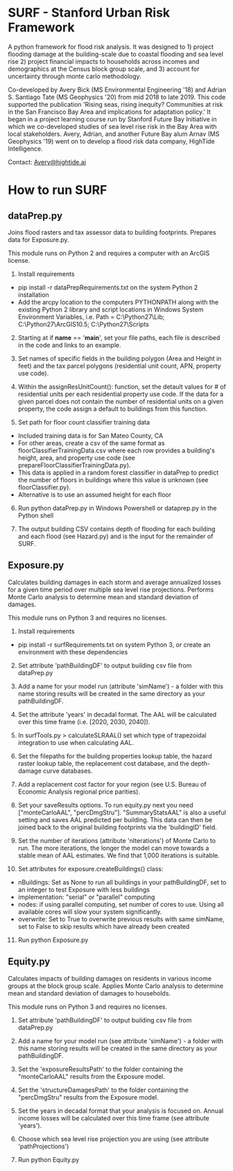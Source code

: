 # SURF - Stanford Urban Risk Framework

A python framework for flood risk analysis. It was designed to 1) project flooding damage at the building-scale due to coastal flooding and sea level rise 2) project financial impacts to households across incomes and demographics at the Census block group scale, and 3) account for uncertainty through monte carlo methodology.

Co-developed by Avery Bick (MS Environmental Engineering '18) and Adrian S. Santiago Tate (MS Geophysics '20) from mid 2018 to late 2019. This code supported the publication 'Rising seas, rising inequity? Communities at risk in the San Francisco Bay Area and implications for adaptation policy.' It began in a project learning course run by Stanford Future Bay Initiative in which we co-developed studies of sea level rise risk in the Bay Area with local stakeholders. Avery, Adrian, and another Future Bay alum Arnav (MS Geophysics '19) went on to develop a flood risk data company, HighTide Intelligence.

Contact:
Avery@hightide.ai

# How to run SURF
## dataPrep.py
Joins flood rasters and tax assessor data to building footprints. Prepares data for Exposure.py. 

This module runs on Python 2 and requires a computer with an ArcGIS license.

1. Install requirements
- pip install -r dataPrepRequirements.txt on the system Python 2 installation
- Add the arcpy location to the computers PYTHONPATH along with the existing Python 2 library and script locations in Windows System Environment Variables, i.e. Path = C:\Python27\Lib; C:\Python27\ArcGIS10.5; C:\Python27\Scripts

2. Starting at if __name__ == '__main__', set your file paths, each file is described in the code and links to an example. 

3. Set names of specific fields in the building polygon (Area and Height in feet) and the tax parcel polygons (residential unit count, APN, property use code).

4. Within the assignResUnitCount(): function, set the detault values for # of residential units per each residential property use code. If the data for a given parcel does not contain the number of residential units on a given property, the code assign a default to buildings from this function.

5. Set path for floor count classifier training data
- Included training data is for San Mateo County, CA
- For other areas, create a csv of the same format as floorClassifierTrainingData.csv where each row provides a building's height, area, and property use code (see prepareFloorClassifierTrainingData.py).
- This data is applied in a random forest classifier in dataPrep to predict the number of floors in buildings where this value is unknown (see floorClassifier.py).
- Alternative is to use an assumed height for each floor

6. Run python dataPrep.py in Windows Powershell or dataprep.py in the Python shell

7. The output building CSV contains depth of flooding for each building and each flood (see Hazard.py) and is the input for the remainder of SURF.

## Exposure.py
Calculates building damages in each storm and average annualized losses for a given time period over multiple sea level rise projections. Performs Monte Carlo analysis to determine mean and standard deviation of damages.

This module runs on Python 3 and requires no licenses.

1. Install requirements
- pip install -r surfRequirements.txt on system Python 3, or create an environment with these dependencies

2. Set attribute 'pathBuildingDF' to output building csv file from dataPrep.py

3. Add a name for your model run (attribute 'simName') - a folder with this name storing results will be created in the same directory as your pathBuildingDF.

4. Set the attribute 'years' in decadal format. The AAL will be calculated over this time frame (i.e. [2020, 2030, 2040]).

5. In surfTools.py > calculateSLRAAL() set which type of trapezoidal integration to use when calculating AAL.

6. Set the filepaths for the building properties lookup table, the hazard raster lookup table, the replacement cost database, and the depth-damage curve databases.

7. Add a replacement cost factor for your region (see U.S. Bureau of Economic Analysis regional price parities).

8. Set your saveResults options. To run equity.py next you need ["monteCarloAAL", "percDmgStru"]. "SummaryStatsAAL" is also a useful setting and saves AAL predicted per building. This data can then be joined back to the original building footprints via the 'buildingID' field.

9. Set the number of iterations (attribute 'nIterations') of Monte Carlo to run. The more iterations, the longer the model can move towards a stable mean of AAL estimates. We find that 1,000 iterations is suitable.

10. Set attributes for exposure.createBuildings() class:
- nBuildings: Set as None to run all buildings in your pathBuildingDF, set to an integer to test Exposure with less buildings
- implementation: "serial" or "parallel" computing
- nodes: if using parallel computing, set number of cores to use. Using all available cores will slow your system significantly.
- overwrite: Set to True to overwrite previous results with same simName, set to False to skip results which have already been created

11. Run python Exposure.py

## Equity.py
Calculates impacts of building damages on residents in various income groups at the block group scale. Applies Monte Carlo analysis to determine mean and standard deviation of damages to households.

This module runs on Python 3 and requires no licenses.

1. Set attribute 'pathBuildingDF' to output building csv file from dataPrep.py

2. Add a name for your model run (see attribute 'simName') - a folder with this name storing results will be created in the same directory as your pathBuildingDF.

3. Set the 'exposureResultsPath' to the folder containing the "monteCarloAAL" results from the Exposure model.

4. Set the 'structureDamagesPath' to the folder containing the "percDmgStru" results from the Exposure model.

5. Set the years in decadal format that your analysis is focused on. Annual income losses will be calculated over this time frame (see attribute 'years').

6. Choose which sea level rise projection you are using (see attribute 'pathProjections')

7. Run python Equity.py